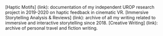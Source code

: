 [Haptic Motifs] (link): documentation of my independent UROP research project in 2019-2020 on haptic feedback in cinematic VR.
[Immersive Storytelling Analysis & Reviews] (link): archive of all my writing related to immersive and interactive storytelling since 2018.
[Creative Writing] (link): archive of personal travel and fiction writing.

